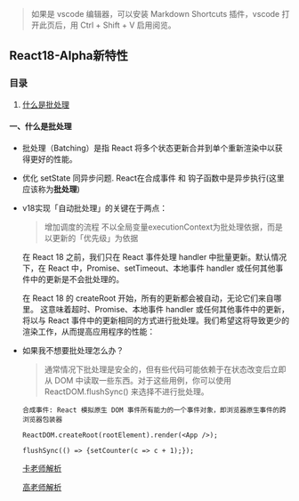 > 如果是 vscode 编辑器，可以安装 Markdown Shortcuts 插件，vscode 打开此页后，用 Ctrl + Shift + V 启用阅览。

## React18-Alpha新特性

### 目录

1.  [什么是批处理](#1)

#### <span id="1">一、什么是批处理</span>

- 批处理（Batching）是指 React 将多个状态更新合并到单个重新渲染中以获得更好的性能。
- 优化 setState 同异步问题. React在合成事件 和 钩子函数中是异步执行(这里应该称为**批处理**)

- v18实现「自动批处理」的关键在于两点：
  >增加调度的流程
  >不以全局变量executionContext为批处理依据，而是以更新的「优先级」为依据

  在 React 18 之前，我们只在 React 事件处理 handler 中批量更新。默认情况下，在 React 中，Promise、setTimeout、本地事件 handler 或任何其他事件中的更新是不会批处理的。

  在 React 18 的 createRoot 开始，所有的更新都会被自动，无论它们来自哪里。
  这意味着超时、Promise、本地事件 handler 或任何其他事件中的更新，将以与 React 事件中的更新相同的方式进行批处理。我们希望这将导致更少的渲染工作，从而提高应用程序的性能：

- 如果我不想要批处理怎么办？

  >通常情况下批处理是安全的，但有些代码可能依赖于在状态改变后立即从 DOM 中读取一些东西。对于这些用例，你可以使用 ReactDOM.flushSync() 来选择不进行批处理。


  `合成事件: React 模拟原生 DOM 事件所有能力的一个事件对象，即浏览器原生事件的跨浏览器包装器`

  `ReactDOM.createRoot(rootElement).render(<App />);`

  `flushSync(() => {setCounter(c => c + 1);});`

  [卡老师解析](https://cloud.tencent.com/developer/article/1843055)

  [高老师解析](https://juejin.cn/post/6983949906792693791#heading-8)
